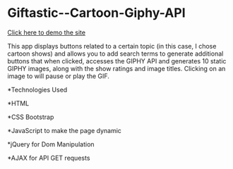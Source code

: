 # Giftastic--Cartoon-Giphy-API

[Click here to demo the site](https://melperez19.github.io/Giftastic--Cartoon-Giphy-API/)

This app displays buttons related to a certain topic (in this case, I chose cartoon shows) and allows you to add search terms to generate additional buttons that when clicked, accesses the GIPHY API and generates 10 static GIPHY images, along with the show ratings and image titles. Clicking on an image to will pause or play the GIF. 

*Technologies Used

*HTML

*CSS Bootstrap

*JavaScript to make the page dynamic

*jQuery for Dom Manipulation

*AJAX for API GET requests
